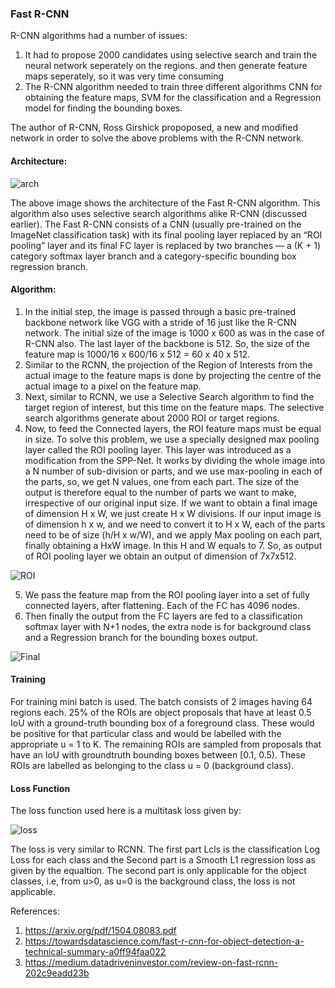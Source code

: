 ### Fast R-CNN

R-CNN algorithms had a number of issues:
1. It had to propose 2000 candidates using selective search and train the neural network seperately on the regions. and then generate feature maps seperately, so it was very time consuming
2. The R-CNN algorithm needed to train three different algorithms CNN for obtaining the feature maps, SVM for the classification and a Regression model for finding the bounding boxes.

The author of R-CNN, Ross Girshick propoposed, a new and modified network in order to solve the above problems with the R-CNN network.

#### Architecture:

![arch](https://lilianweng.github.io/lil-log/assets/images/fast-RCNN.png)

The above image shows the architecture of the Fast R-CNN algorithm. This algorithm also uses selective search algorithms alike R-CNN (discussed earlier). The Fast R-CNN consists of a CNN (usually pre-trained on the ImageNet classification task) with its final pooling layer replaced by an “ROI pooling” layer and its final FC layer is replaced by two branches — a (K + 1) category softmax layer branch and a category-specific bounding box regression branch.

#### Algorithm:

1. In the initial step, the image is passed through a basic pre-trained backbone network like VGG with a stride of 16 just like the R-CNN network. The initial size of the image is 1000 x 600 as was in the case of R-CNN also. The last layer of the backbone is 512. So, the size of the feature map is 1000/16 x 600/16 x 512 = 60 x 40 x 512.
2. Similar to the RCNN, the projection of the Region of Interests from the actual image to the feature maps is done by projecting the centre of the actual image to a pixel on the feature map.
3. Next, similar to RCNN, we use a Selective Search algorithm to find the target region of interest, but this time on the feature maps. The selective search algorithms generate about 2000 ROI or target regions.
4. Now, to feed the Connected layers, the ROI feature maps must be equal in size. To solve this problem, we use a specially designed max pooling layer called the ROI pooling layer. This layer was introduced as a modification from the SPP-Net. It works by dividing the whole image into a N number of sub-division or parts, and we use max-pooling in each of the parts, so, we get N values, one from each part. The size of the output is therefore equal to the number of parts we want to make, irrespective of our original input size. If we want to obtain a final image of dimension H x W, we just create H x W divisions. If our input image is of dimension h x w, and we need to convert it to H x W, each of the parts need to be of size (h/H x w/W), and we apply Max pooling on each part, finally obtaining a HxW image. In this H and W equals to 7. So, as output of ROI pooling layer we obtain an output of dimension of 7x7x512. 

![ROI](https://miro.medium.com/max/362/1*qhN4EKjJO1hxKfpADOkcaw.png)

5. We pass the feature map from the ROI pooling layer into a set of fully connected layers, after flattening. Each of the FC has 4096 nodes.
6. Then finally the output from the FC layers are fed to a classification softmax layer with N+1 nodes, the extra node is for background class and a Regression branch for the bounding boxes output.

![Final](https://miro.medium.com/max/770/1*jYDMaYeH-TrcoofDqCdxug.jpeg)

#### Training

For training mini batch is used. The batch consists of 2 images having 64 regions each. 25% of the ROIs are object proposals that have at least 0.5 IoU with a ground-truth bounding box of a foreground class. These would be positive for that particular class and would be labelled with the appropriate u = 1 to K. The remaining ROIs are sampled from proposals that have an IoU with groundtruth bounding boxes between \[0.1, 0.5). These ROIs are labelled as belonging to the class u = 0 (background class).  


#### Loss Function

The loss function used here is a multitask loss given by:

![loss](https://miro.medium.com/max/481/1*R9hDmwuDDnP_LVIUWsuhsQ.png)

The loss is very similar to RCNN. The first part Lcls is the classification Log Loss for each class and the Second part is a Smooth L1 regression loss as given by the equaltion. The second part is only applicable for the object classes, i.e, from u>0, as u=0 is the background class, the loss is not applicable.

References:

1. https://arxiv.org/pdf/1504.08083.pdf
2. https://towardsdatascience.com/fast-r-cnn-for-object-detection-a-technical-summary-a0ff94faa022
3. https://medium.datadriveninvestor.com/review-on-fast-rcnn-202c9eadd23b




